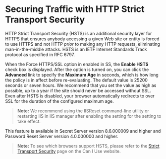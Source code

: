 [title]: # (Securing Traffic with HTTP Strict Transport Security)
[tags]: # (Networking,HSTS,HTTP,man-in-the-middle attack)
[priority]: # (1000)

# Securing Traffic with HTTP Strict Transport Security


HTTP Strict Transport Security (HSTS) is an additional security layer for HTTPS that ensures anybody accessing a given Web site or entity is forced to use HTTPS and not HTTP *prior* to making any HTTP requests, eliminating man-in-the-middle attacks. HSTS is an IETF Internet Standards Track protocol as specified in RFC 6797.

When the Force HTTPS/SSL option in enabled in SS, the **Enable HSTS** check box is displayed. After the option is turned on, you can click the **Advanced** link to specify the **Maximum Age** in seconds, which is how long the policy is in affect before re-evaluating. The default value is 25200 seconds or seven hours. We recommend that you set the value as high as possible, up to a year if the site should never be accessed without SSL. Even after HSTS is disabled, your browser automatically redirects to over SSL for the duration of the configured maximum age.

> **Note:** We recommend using the IISReset command-line utility or restarting IIS in IIS manager after enabling the setting for the setting to take effect. 

This feature is available in Secret Server version 8.6.000009 and higher and Password Reset Server version 4.0.000000 and higher.

> **Note:** To see which browsers support HSTS, please refer to the [Strict Transport Security](http://caniuse.com/#feat=stricttransportsecurity) page on the Can I Use website.